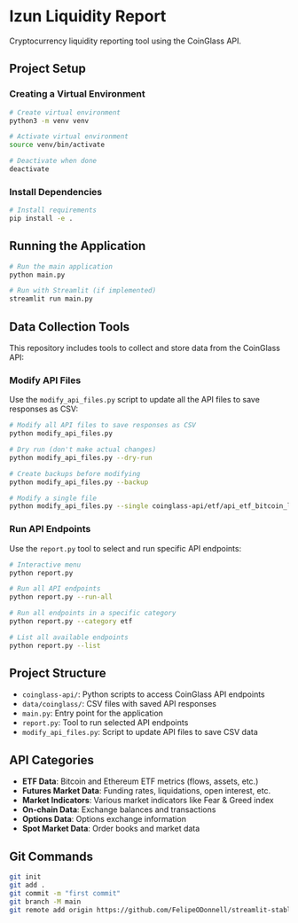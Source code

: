 # Izun Liquidity Report

Cryptocurrency liquidity reporting tool using the CoinGlass API.

## Project Setup

### Creating a Virtual Environment

```bash
# Create virtual environment
python3 -m venv venv

# Activate virtual environment
source venv/bin/activate

# Deactivate when done
deactivate
```

### Install Dependencies

```bash
# Install requirements
pip install -e .
```

## Running the Application

```bash
# Run the main application
python main.py

# Run with Streamlit (if implemented)
streamlit run main.py
```

## Data Collection Tools

This repository includes tools to collect and store data from the CoinGlass API:

### Modify API Files

Use the `modify_api_files.py` script to update all the API files to save responses as CSV:

```bash
# Modify all API files to save responses as CSV
python modify_api_files.py

# Dry run (don't make actual changes)
python modify_api_files.py --dry-run

# Create backups before modifying
python modify_api_files.py --backup

# Modify a single file
python modify_api_files.py --single coinglass-api/etf/api_etf_bitcoin_list.py
```

### Run API Endpoints

Use the `report.py` tool to select and run specific API endpoints:

```bash
# Interactive menu
python report.py

# Run all API endpoints
python report.py --run-all

# Run all endpoints in a specific category
python report.py --category etf

# List all available endpoints
python report.py --list
```

## Project Structure

- `coinglass-api/`: Python scripts to access CoinGlass API endpoints
- `data/coinglass/`: CSV files with saved API responses
- `main.py`: Entry point for the application
- `report.py`: Tool to run selected API endpoints
- `modify_api_files.py`: Script to update API files to save CSV data

## API Categories

- **ETF Data**: Bitcoin and Ethereum ETF metrics (flows, assets, etc.)
- **Futures Market Data**: Funding rates, liquidations, open interest, etc.
- **Market Indicators**: Various market indicators like Fear & Greed index
- **On-chain Data**: Exchange balances and transactions
- **Options Data**: Options exchange information
- **Spot Market Data**: Order books and market data

## Git Commands

```bash
git init
git add .
git commit -m "first commit"
git branch -M main
git remote add origin https://github.com/FelipeODonnell/streamlit-stablecoin-dashboard.git
```